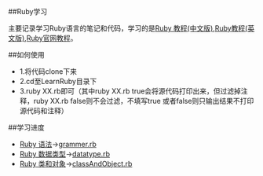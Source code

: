 ##Ruby学习

主要记录学习Ruby语言的笔记和代码，学习的是[Ruby 教程(中文版)](http://www.runoob.com/ruby/ruby-tutorial.html),[Ruby教程(英文版)](http://www.tutorialspoint.com/ruby/index.htm),[Ruby官网教程](https://www.ruby-lang.org/zh_cn/documentation/)。

##如何使用
* 1.将代码clone下来
* 2.cd至LearnRuby目录下
* 3.ruby XX.rb即可（其中ruby XX.rb true会将源代码打印出来，但过滤掉注释，ruby XX.rb false则不会过滤，不填写true
或者false则只输出结果不打印源代码和注释）

##学习进度
* [Ruby 语法](http://www.runoob.com/ruby/ruby-syntax.html)->[grammer.rb](https://github.com/JohnTsaiAndroid/LearnRuby/blob/master/grammer.rb)
* [Ruby 数据类型](http://www.runoob.com/ruby/ruby-datatypes.html)->[datatype.rb](https://github.com/JohnTsaiAndroid/LearnRuby/blob/master/datatype.rb)
* [Ruby 类和对象](http://www.runoob.com/ruby/ruby-class.html)->[classAndObject.rb](https://github.com/JohnTsaiAndroid/LearnRuby/classAndObject.rb)

